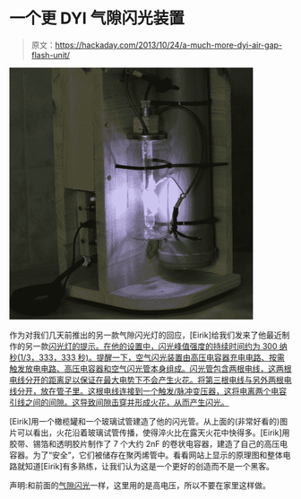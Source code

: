 # 一个更 DYI 气隙闪光装置

> 原文：<https://hackaday.com/2013/10/24/a-much-more-dyi-air-gap-flash-unit/>

[![](img/40899b578ca2441d82b49afa7cef160a.png)](http://hackaday.com/wp-content/uploads/2013/10/dyi.png)

作为对我们几天前推出的另一款气隙闪光灯的回应，[Eirik]给我们发来了他最近制作的另一款[闪光灯的提示。在他的设置中，闪光峰值强度的持续时间约为 300 纳秒(1/3，333，333 秒)。提醒一下，空气闪光装置由高压电容器充电电路、按需触发放电电路、高压电容器和空气闪光管本身组成。闪光管包含两根电线，这两根电线分开的距离足以保证在最大电势下不会产生火花。将第三根电线与另外两根电线分开，放在管子里。这根电线连接到一个触发/脉冲变压器，这将电离两个电容引线之间的间隙。这导致间隙击穿并形成火花，从而产生闪光。](http://uzzors2k.4hv.org/index.php?page=airflashunit)

[Eirik]用一个橄榄罐和一个玻璃试管建造了他的闪光管。从上面的(非常好看的)图片可以看出，火花沿着玻璃试管传播，使得淬火比在露天火花中快得多。[Eirik]用胶带、锡箔和透明胶片制作了 7 个大约 2nF 的卷状电容器，建造了自己的高压电容器。为了“安全”，它们被储存在聚丙烯管中。看看网站上显示的原理图和整体电路就知道[Eirik]有多熟练，让我们认为这是一个更好的创造而不是一个黑客。

声明:和前面的[气隙闪光](http://hackaday.com/2013/10/22/making-an-airgap-flash/)一样，这里用的是高电压，所以不要在家里这样做。